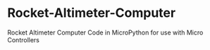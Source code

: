 # Rocket-Altimeter-Computer
Rocket Altimeter  Computer Code in MicroPython for use with Micro Controllers
